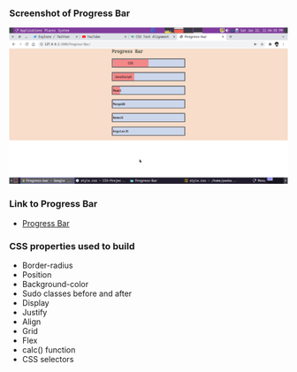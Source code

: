 ### Screenshot of Progress Bar

![Progress Bar](https://github.com/Pankaj-SinghR/CSS-Projects/blob/main/Progress-Bar/Screenshot_1.png)

### Link to Progress Bar

- [Progress Bar](https://pankaj-singhr.github.io/CSS-Projects/Progress-Bar/)

### CSS properties used to build

- Border-radius
- Position
- Background-color
- Sudo classes before and after
- Display
- Justify
- Align
- Grid
- Flex
- calc() function
- CSS selectors
